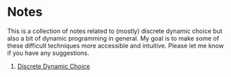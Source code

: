 # Notes

This is a collection of notes related to (mostly) discrete dynamic choice but also a bit of dynamic programming in general. My goal is to make some of these difficult techniques more accessible and intuitive. Please let me know if you have any suggestions.

1. [Discrete Dynamic Choice](https://github.com/johnmorehouse/Notes/blob/master/discrete_choice/finitehorizon_dsge.html)
